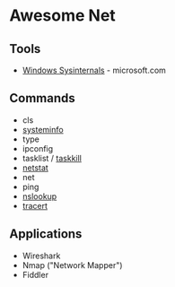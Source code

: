 # Awesome Net

## Tools
* [Windows Sysinternals](https://docs.microsoft.com/en-us/sysinternals/) - microsoft.com

## Commands
* cls
* [systeminfo](https://docs.microsoft.com/en-us/sysinternals/)
* type
* ipconfig
* tasklist / [taskkill](https://docs.microsoft.com/en-us/windows-server/administration/windows-commands/taskkill)
* [netstat](https://docs.microsoft.com/en-us/windows-server/administration/windows-commands/netstat)
* net
* ping
* [nslookup](https://docs.microsoft.com/en-us/windows-server/administration/windows-commands/nslookup)
* [tracert](https://support.microsoft.com/en-us/topic/how-to-use-tracert-to-troubleshoot-tcp-ip-problems-in-windows-e643d72b-2f4f-cdd6-09a0-fd2989c7ca8e)

## Applications
* Wireshark
* Nmap ("Network Mapper") 
* Fiddler 
